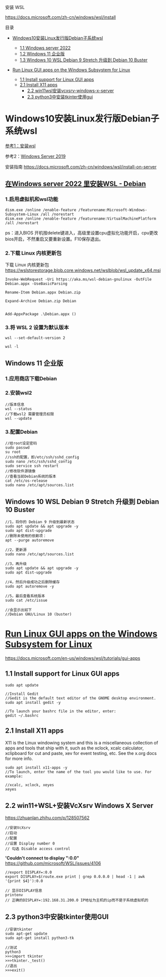 安装 WSL

https://docs.microsoft.com/zh-cn/windows/wsl/install

目录

- [Windows10安装Linux发行版Debian子系统wsl](#windows10安装linux发行版debian子系统wsl)
  - [1.1 Windows server 2022](#在windows-server-2022-里安装wsl---debian)
  - [1.2 Windows 11 企业版](#windows-11-企业版)
  - [1.3 Windows 10 WSL Debian 9 Stretch 升级到 Debian 10 Buster](#windows-10-wsl-debian-9-stretch-升级到-debian-10-buster)

- [Run Linux GUI apps on the Windows Subsystem for Linux](#run-linux-gui-apps-on-the-windows-subsystem-for-linux)
  - [1.1 Install support for Linux GUI apps](#11-install-support-for-linux-gui-apps)
  - [2.1 Install X11 apps](#21-install-x11-apps)
    - [2.2 win11wsl安装vcxsrv-windows-x-server](#22-win11wsl安装vcxsrv-windows-x-server)
    - [2.3 python3中安装tkinter使用gui](#23-python3中安装tkinter使用gui)

# Windows10安装Linux发行版Debian子系统wsl

[参考1：安装wsl](https://liujia.anqun.org/index.php/archives/1537/)

参考2：[Windows Server 2019](https://docs.microsoft.com/zh-cn/windows/wsl/install-on-server)


安装指南 https://docs.microsoft.com/zh-cn/windows/wsl/install-on-server

## [在Windows server 2022 里安装WSL - Debian](https://docs.microsoft.com/zh-cn/windows/wsl/install-on-server)
### 1.启用虚拟机和wsl功能

    dism.exe /online /enable-feature /featurename:Microsoft-Windows-Subsystem-Linux /all /norestart
    dism.exe /online /enable-feature /featurename:VirtualMachinePlatform /all /norestart

ps：进入BIOS 开机按delete键进入，高级里设置cpu虚拟化功能开启，cpu更改bios开启，不然重启又要重新设置。F10保存退出。
### 2.下载 Linux 内核更新包

下载 Linux 内核更新包
https://wslstorestorage.blob.core.windows.net/wslblob/wsl_update_x64.msi

```
Invoke-WebRequest -Uri https://aka.ms/wsl-debian-gnulinux -OutFile Debian.appx -UseBasicParsing

Rename-Item Debian.appx Debian.zip

Expand-Archive Debian.zip Debian


Add-AppxPackage .\Debian.appx ()

```

### 3.将 WSL 2 设置为默认版本

    wsl --set-default-version 2

    wsl -l 

## Windows 11 企业版

### 1.应用商店下载Debian
### 2.安装wsl2
```
//版本信息
wsl --status
//下载wsl2 需要管理员权限
wsl --update
```
### 3.配置Debian
```
//给root设定密码
sudo passwd
su root
//ssh的配置，即/etc/ssh/sshd_config
sudo nano /etc/ssh/sshd_config
sudo service ssh restart
//修改软件源镜像
//查看当前Debian系统的版本
cat /etc/os-release
sudo nano /etc/apt/sources.list
```

## Windows 10 WSL Debian 9 Stretch 升级到 Debian 10 Buster

```
//1，将你的 Debian 9 升级到最新状态
sudo apt update && apt upgrade -y
sudo apt dist-upgrade
//删除未使用的依赖项：
apt --purge autoremove

//2，更新源 
sudo nano /etc/apt/sources.list

//3，再升级
sudo apt update && apt upgrade -y
sudo apt dist-upgrade

//4，然后升级成功之后删除缓存
sudo apt autoremove -y

//5，最后查看系统版本
sudo cat /etc/issue

//会显示出如下 
//Debian GNU/Linux 10 (buster)
```

# [Run Linux GUI apps on the Windows Subsystem for Linux](https://docs.microsoft.com/en-us/windows/wsl/tutorials/gui-apps)

https://docs.microsoft.com/en-us/windows/wsl/tutorials/gui-apps

## 1.1 Install support for Linux GUI apps

```
sudo apt update

//Install Gedit
//Gedit is the default text editor of the GNOME desktop environment.
sudo apt install gedit -y

//To launch your bashrc file in the editor, enter: 
gedit ~/.bashrc
```

## 2.1 Install X11 apps

X11 is the Linux windowing system and this is a miscellaneous collection of apps and tools that ship with it, such as the xclock, xcalc calculator, xclipboard for cut and paste, xev for event testing, etc. See the x.org docs for more info.

```
sudo apt install x11-apps -y
//To launch, enter the name of the tool you would like to use. For example:

//xcalc, xclock, xeyes
xeyes

```

## 2.2 win11+WSL+安装VcXsrv Windows X Server
https://zhuanlan.zhihu.com/p/128507562

```
//安装VcXsrv
//启动
//配置
//设置 Display number 0
// 勾选 Disable access control
```

**'Couldn't connect to display ":0.0"**
https://github.com/microsoft/WSL/issues/4106

```
//export DISPLAY=:0.0
export DISPLAY=$(route.exe print | grep 0.0.0.0 | head -1 | awk '{print $4}'):0.0

// 显示DISPLAY信息
printenv
// 正确的DISPLAY=:192.168.31.200.0 IP地址为主机的ip而不是子系统虚拟机的

```

## 2.3 python3中安装tkinter使用GUI
 
 ```
//安装tkinter
sudo apt-get update
sudo apt-get install python3-tk

//测试
python3
>>>import tkinter
>>>tkinter._test()
//退出
>>>exit()
```